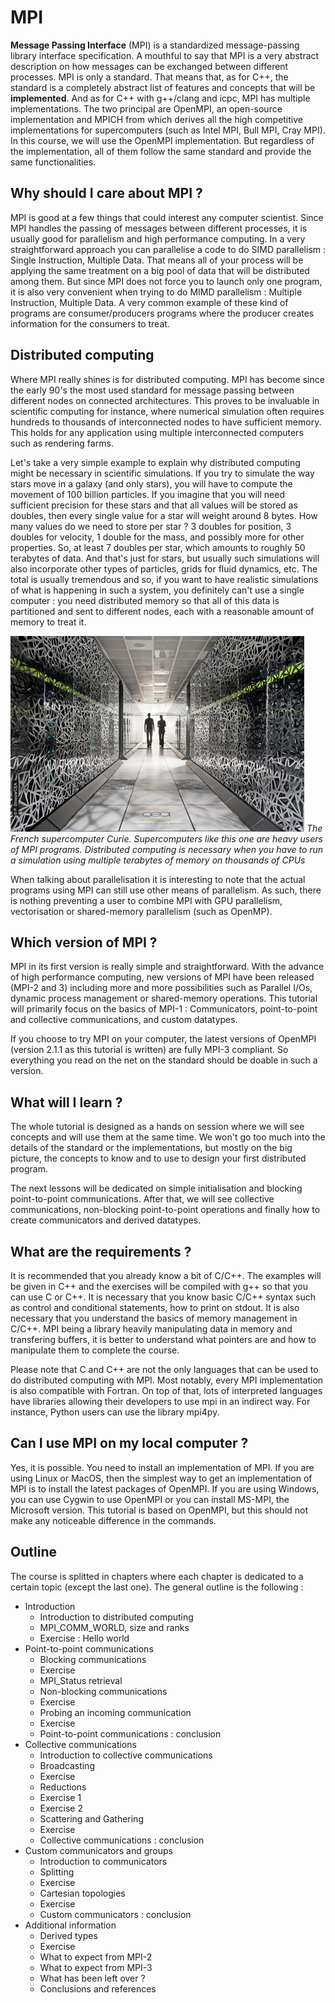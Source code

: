 # MPI

**Message Passing Interface** (MPI) is a standardized message-passing  library interface specification. A mouthful to say that MPI is a very abstract description on how messages can be exchanged between different processes. MPI is only a standard. That means that, as for C++, the standard is a completely abstract list of features and concepts that will be **implemented**. And as for C++ with g++/clang and icpc, MPI has multiple implementations. The two principal are OpenMPI, an open-source implementation and MPICH from which derives all the high competitive implementations for supercomputers (such as Intel MPI, Bull MPI, Cray MPI). In this course, we will use the OpenMPI implementation. But regardless of the implementation, all of them follow the same standard and provide the same functionalities.

## Why should I care about MPI ?

MPI is good at a few things that could interest any computer scientist. Since MPI handles the passing of messages between different processes, it is usually good for parallelism and high performance computing. In a very straightforward approach you can parallelise a code to do SIMD parallelism : Single Instruction, Multiple Data. That means all of your process will be applying the same treatment on a big pool of data that will be distributed among them. But since MPI does not force you to launch only one program, it is also very convenient when trying to do MIMD parallelism : Multiple Instruction, Multiple Data. A very common example of these kind of programs are consumer/producers programs where the producer creates information for the consumers to treat.

## Distributed computing

Where MPI really shines is for distributed computing. MPI has become since the early 90's the most used standard for message passing between different nodes on connected architectures. This proves to be invaluable in scientific computing for instance, where numerical simulation often requires hundreds to thousands of interconnected nodes to have sufficient memory. This holds for any application using multiple interconnected computers such as rendering farms.

Let's take a very simple example to explain why distributed computing might be necessary in scientific simulations. If you try to simulate the way stars move in a galaxy (and only stars), you will have to compute the movement of 100 billion particles. If you imagine that you will need sufficient precision for these stars and that all values will be stored as doubles, then every single value for a star will weight around 8 bytes. How many values do we need to store per star ? 3 doubles for position, 3 doubles for velocity, 1 double for the mass, and possibly more for other properties. So, at least 7 doubles per star, which amounts to roughly 50 terabytes of data. And that's just for stars, but usually such simulations will also incorporate other types of particles, grids for fluid dynamics, etc. The total is usually tremendous and so, if you want to have realistic simulations of what is happening in such a system, you definitely can't use a single computer : you need distributed memory so that all of this data is partitioned and sent to different nodes, each with a reasonable amount of memory to treat it.  

![The French supercomputer Curie](/img/curie.png "The French supercomputer Curie")
*The French supercomputer Curie. Supercomputers like this one are heavy users of MPI programs. Distributed computing is necessary when you have to run a simulation using multiple terabytes of memory on thousands of CPUs*

When talking about parallelisation it is interesting to note that the actual programs using MPI can still use other means of parallelism. As such, there is nothing preventing a user to combine MPI with GPU parallelism, vectorisation or shared-memory parallelism (such as OpenMP).

## Which version of MPI ?

MPI in its first version is really simple and straightforward. With the advance of high performance computing, new versions of MPI have been released (MPI-2 and 3) including more and more possibilities such as Parallel I/Os, dynamic process management or shared-memory operations. This tutorial will primarily focus on the basics of MPI-1 : Communicators, point-to-point and collective communications, and custom datatypes.

If you choose to try MPI on your computer, the latest versions of OpenMPI (version 2.1.1 as this tutorial is written) are fully MPI-3 compliant. So everything you read on the net on the standard should be doable in such a version.

## What will I learn ?

The whole tutorial is designed as a hands on session where we will see concepts and will use them at the same time. We won't go too much into the details of the standard or the implementations, but mostly on the big picture, the concepts to know and to use to design your first distributed program.

The next lessons will be dedicated on simple initialisation and blocking point-to-point communications. After that, we will see collective communications, non-blocking point-to-point operations and finally how to create communicators and derived datatypes.

## What are the requirements ?

It is recommended that you already know a bit of C/C++. The examples will be given in C++ and the exercises will be compiled with g++ so that you can use C or C++. It is necessary that you know basic C/C++ syntax such as control and conditional statements, how to print on stdout. It is also necessary that you understand the basics of memory management in C/C++. MPI being a library heavily manipulating data in memory and transfering buffers, it is better to understand what pointers are and how to manipulate them to complete the course.

Please note that C and C++ are not the only languages that can be used to do distributed computing with MPI. Most notably, every MPI implementation is also compatible with Fortran. On top of that, lots of interpreted languages have libraries allowing their developers to use mpi in an indirect way. For instance, Python users can use the library mpi4py.

## Can I use MPI on my local computer ?

Yes, it is possible. You need to install an implementation of MPI. If you are using Linux or MacOS, then the simplest way to get an implementation of MPI is to install the latest packages of OpenMPI. If you are using Windows, you can use Cygwin to use OpenMPI or you can install MS-MPI, the Microsoft version. This tutorial is based on OpenMPI, but this should not make any noticeable difference in the commands.

## Outline

The course is splitted in chapters where each chapter is dedicated to a certain topic (except the last one). The general outline is the following :

* Introduction
  * Introduction to distributed computing
  * MPI_COMM_WORLD, size and ranks
  * Exercise : Hello world
* Point-to-point communications
  * Blocking communications
  * Exercise
  * MPI_Status retrieval
  * Non-blocking communications
  * Exercise
  * Probing an incoming communication
  * Exercise
  * Point-to-point communications : conclusion
* Collective communications
  * Introduction to collective communications
  * Broadcasting
  * Exercise
  * Reductions
  * Exercise 1
  * Exercise 2
  * Scattering and Gathering
  * Exercise
  * Collective communications : conclusion
* Custom communicators and groups
  * Introduction to communicators
  * Splitting
  * Exercise
  * Cartesian topologies
  * Exercise
  * Custom communicators : conclusion
* Additional information
  * Derived types
  * Exercise
  * What to expect from MPI-2
  * What to expect from MPI-3
  * What has been left over ?
  * Conclusions and references